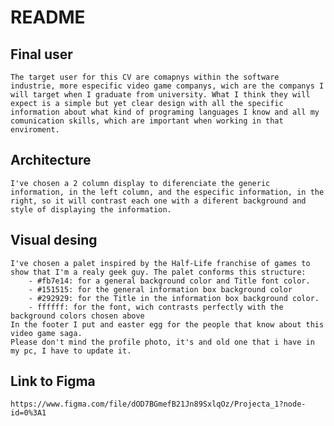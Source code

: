 # README #

## Final user
    The target user for this CV are comapnys within the software industrie, more especific video game companys, wich are the companys I will target when I graduate from university. What I think they will expect is a simple but yet clear design with all the specific information about what kind of programing languages I know and all my comunication skills, which are important when working in that enviroment.  
## Architecture
    I've chosen a 2 column display to diferenciate the generic information, in the left column, and the especific information, in the right, so it will contrast each one with a diferent background and style of displaying the information.
## Visual desing
    I've chosen a palet inspired by the Half-Life franchise of games to show that I'm a realy geek guy. The palet conforms this structure:
        - #fb7e14: for a general background color and Title font color.
        - #151515: for the general information box background color
        - #292929: for the Title in the information box background color.
        - ffffff: for the font, wich contrasts perfectly with the background colors chosen above
    In the footer I put and easter egg for the people that know about this video game saga. 
    Please don't mind the profile photo, it's and old one that i have in my pc, I have to update it.

## Link to Figma
    https://www.figma.com/file/dOD7BGmefB21Jn89SxlqOz/Projecta_1?node-id=0%3A1